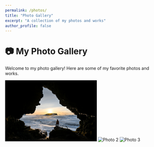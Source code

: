 ```yaml
---
permalink: /photos/
title: "Photo Gallery"
excerpt: "A collection of my photos and works"
author_profile: false
---
```


# 📷 My Photo Gallery

Welcome to my photo gallery! Here are some of my favorite photos and works.

<div class="photo-gallery">
  <img src="/images/Nikon_z8.jpg" alt="Photo 1" width="300">
  <img src="/images/photo2.jpg" alt="Photo 2" width="300">
  <img src="/images/photo3.jpg" alt="Photo 3" width="300">
  <!-- Add more images as needed -->
</div> 